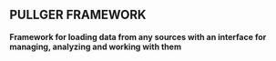 ## PULLGER FRAMEWORK

**Framework for loading data from any sources with an interface for managing, analyzing and working with them**
